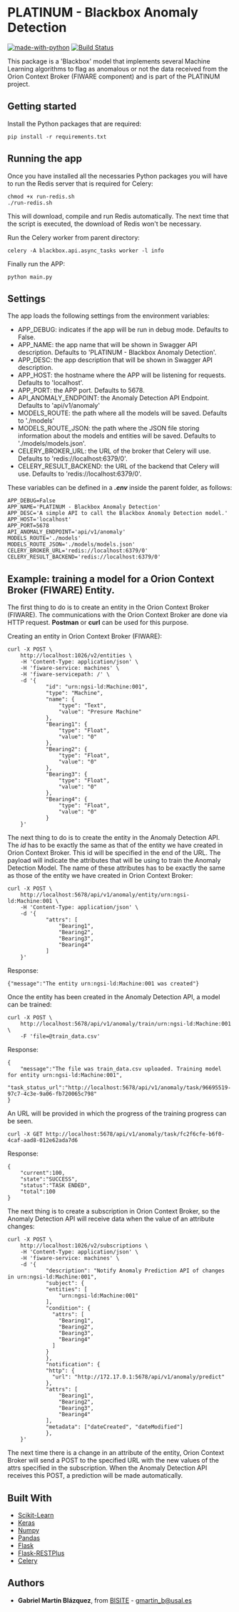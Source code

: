 # PLATINUM - Blackbox Anomaly Detection

[![made-with-python](https://img.shields.io/badge/Made%20with-Python-1f425f.svg)](https://www.python.org/)
[![Build Status](https://travis-ci.com/gabrielmbmb/platinum-blackbox-anomaly.svg?token=Ym8dypMsw2NFNbxtSMrV&branch=master)](https://travis-ci.com/gabrielmbmb/platinum-blackbox-anomaly)

This package is a 'Blackbox' model that implements several Machine Learning algorithms to flag as anomalous or not the
data received from the Orion Context Broker (FIWARE component) and is part of the PLATINUM project.

## Getting started

Install the Python packages that are required:

    pip install -r requirements.txt

## Running the app

Once you have installed all the necessaries Python packages you will have to run the Redis server that is required for
Celery:
    
    chmod +x run-redis.sh
    ./run-redis.sh
    
This will download, compile and run Redis automatically. The next time that the script is executed, the download of
Redis won't be necessary.

Run the Celery worker from parent directory:

    celery -A blackbox.api.async_tasks worker -l info
    
Finally run the APP:

    python main.py
    
## Settings

The app loads the following settings from the environment variables:

* APP_DEBUG: indicates if the app will be run in debug mode. Defaults to False.
* APP_NAME: the app name that will be shown in Swagger API description. 
            Defaults to 'PLATINUM - Blackbox Anomaly Detection'.
* APP_DESC: the app description that will be shown in Swagger API description.
* APP_HOST: the hostname where the APP will be listening for requests. Defaults to 'localhost'.
* APP_PORT: the APP port. Defaults to 5678.
* API_ANOMALY_ENDPOINT: the Anomaly Detection API Endpoint. Defaults to 'api/v1/anomaly'
* MODELS_ROUTE: the path where all the models will be saved. Defaults to './models'
* MODELS_ROUTE_JSON: the path where the JSON file storing information about the models and entities will be saved.
                     Defaults to './models/models.json'.
* CELERY_BROKER_URL: the URL of the broker that Celery will use. Defaults to 'redis://localhost:6379/0'.
* CELERY_RESULT_BACKEND: the URL of the backend that Celery will use. Defaults to 'redis://localhost:6379/0'.

These variables can be defined in a _**.env**_ inside the parent folder, as follows:

    APP_DEBUG=False
    APP_NAME='PLATINUM - Blackbox Anomaly Detection'
    APP_DESC='A simple API to call the Blackbox Anomaly Detection model.'
    APP_HOST='localhost'
    APP_PORT=5678
    API_ANOMALY_ENDPOINT='api/v1/anomaly'
    MODELS_ROUTE='./models'
    MODELS_ROUTE_JSON='./models/models.json'
    CELERY_BROKER_URL='redis://localhost:6379/0'
    CELERY_RESULT_BACKEND='redis://localhost:6379/0'
    
## Example: training a model for a Orion Context Broker (FIWARE) Entity.

The first thing to do is to create an entity in the Orion Context Broker (FIWARE). The communications with the Orion
Context Broker are done via HTTP request. **Postman** or **curl** can be used for this purpose.

Creating an entity in Orion Context Broker (FIWARE):

    curl -X POST \
        http://localhost:1026/v2/entities \
        -H 'Content-Type: application/json' \
        -H 'fiware-service: machines' \
        -H 'fiware-servicepath: /' \
        -d '{
                "id": "urn:ngsi-ld:Machine:001",
                "type": "Machine",
                "name": {
                    "type": "Text",
                    "value": "Presure Machine"
                },
                "Bearing1": {
                    "type": "Float",
                    "value": "0"
                },
                "Bearing2": {
                    "type": "Float",
                    "value": "0"
                },
                "Bearing3": {
                    "type": "Float",
                    "value": "0"
                },
                "Bearing4": {
                    "type": "Float",
                    "value": "0"
                }
        }'
      
The next thing to do is to create the entity in the Anomaly Detection API. The *id* has to be exactly the same as that of
the entity we have created in Orion Context Broker. This id will be specified in the end of the URL. The payload will indicate
the attributes that will be using to train the Anomaly Detection Model. The name of these attributes has to be exactly the same
as those of the entity we have created in Orion Context Broker:

    curl -X POST \
        http://localhost:5678/api/v1/anomaly/entity/urn:ngsi-ld:Machine:001 \
        -H 'Content-Type: application/json' \
        -d '{
                "attrs": [
                    "Bearing1",
                    "Bearing2",
                    "Bearing3",
                    "Bearing4"
                ]
        }'
        
Response:

    {"message":"The entity urn:ngsi-ld:Machine:001 was created"}

Once the entity has been created in the Anomaly Detection API, a model can be trained:

    curl -X POST \
        http://localhost:5678/api/v1/anomaly/train/urn:ngsi-ld:Machine:001 \
        -F 'file=@train_data.csv'
       
Response:

    {
        "message":"The file was train_data.csv uploaded. Training model for entity urn:ngsi-ld:Machine:001",
        "task_status_url":"http://localhost:5678/api/v1/anomaly/task/96695519-97c7-4c3e-9a06-fb720065c798"
    }
        
An URL will be provided in which the progress of the training progress can be seen.

    curl -X GET http://localhost:5678/api/v1/anomaly/task/fc2f6cfe-b6f0-4caf-aad8-012e62ada7d6
        
Response:

    {
        "current":100,
        "state":"SUCCESS",
        "status":"TASK ENDED",
        "total":100
    }

The next thing is to create a subscription in Orion Context Broker, so the Anomaly Detection API
will receive data when the value of an attribute changes:

    curl -X POST \
        http://localhost:1026/v2/subscriptions \
        -H 'Content-Type: application/json' \
        -H 'fiware-service: machines' \
        -d '{
                "description": "Notify Anomaly Prediction API of changes in urn:ngsi-ld:Machine:001",
                "subject": {
                "entities": [
                    "urn:ngsi-ld:Machine:001"
                ],
                "condition": {
                  "attrs": [
                    "Bearing1",
                    "Bearing2",
                    "Bearing3",
                    "Bearing4"
                  ]
                }
                },
                "notification": {
                "http": {
                  "url": "http://172.17.0.1:5678/api/v1/anomaly/predict"
                },
                "attrs": [
                    "Bearing1",
                    "Bearing2",
                    "Bearing3",
                    "Bearing4"
                ],
                "metadata": ["dateCreated", "dateModified"]
                },
        }'
        
The next time there is a change in an attribute of the entity, Orion Context Broker will send a POST to the
specified URL with the new values of the attrs specified in the subscription. When the Anomaly Detection API
receives this POST, a prediction will be made automatically.

## Built With

* [Scikit-Learn](https://scikit-learn.org/stable/index.html)
* [Keras](https://keras.io)
* [Numpy](https://numpy.org/)
* [Pandas](https://pandas.pydata.org/)
* [Flask](https://flask.palletsprojects.com/en/1.1.x/)
* [Flask-RESTPlus](https://flask-restplus.readthedocs.io/en/stable/)
* [Celery](http://www.celeryproject.org/)

## Authors

* **Gabriel Martín Blázquez**, from [BISITE](https://bisite.usal.es) - gmartin_b@usal.es
